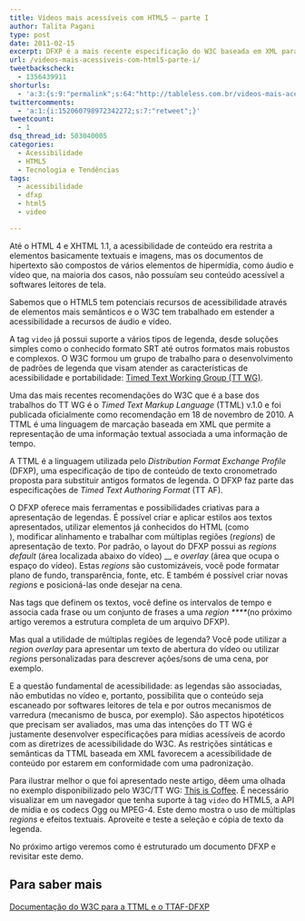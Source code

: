 ```yaml
---
title: Vídeos mais acessíveis com HTML5 – parte I
author: Talita Pagani
type: post
date: 2011-02-15
excerpt: DFXP é a mais recente especificação do W3C baseada em XML para trabalhar com legendas em vídeos do HTML5.
url: /videos-mais-acessiveis-com-html5-parte-i/
tweetbackscheck:
  - 1356439911
shorturls:
  - 'a:3:{s:9:"permalink";s:64:"http://tableless.com.br/videos-mais-acessiveis-com-html5-parte-i";s:7:"tinyurl";s:26:"http://tinyurl.com/3qjxavk";s:4:"isgd";s:19:"http://is.gd/eqXnZc";}'
twittercomments:
  - 'a:1:{i:152060798972342272;s:7:"retweet";}'
tweetcount:
  - 1
dsq_thread_id: 503040005
categories:
  - Acessibilidade
  - HTML5
  - Tecnologia e Tendências
tags:
  - acessibilidade
  - dfxp
  - html5
  - video

---
```

Até o HTML 4 e XHTML 1.1, a acessibilidade de conteúdo era restrita a elementos basicamente textuais e imagens, mas os documentos de hipertexto são compostos de vários elementos de hipermídia, como áudio e vídeo que, na maioria dos casos, não possuíam seu conteúdo acessível a softwares leitores de tela.

Sabemos que o HTML5 tem potenciais recursos de acessibilidade através de elementos mais semânticos e o W3C tem trabalhado em estender a acessibilidade a recursos de áudio e vídeo.

A tag `video` já possui suporte a vários tipos de legenda, desde soluções simples como o conhecido formato SRT até outros formatos mais robustos e complexos. O W3C formou um grupo de trabalho para o desenvolvimento de padrões de legenda que visam atender as características de acessibilidade e portabilidade: <a title="Timed Text Working Group" href="http://www.w3.org/AudioVideo/TT/" target="_blank">Timed Text Working Group (TT WG)</a>.

Uma das mais recentes recomendações do W3C que é a base dos trabalhos do TT WG é o _Timed Text Markup Language_ (TTML) v.1.0 e foi publicada oficialmente como recomendação em 18 de novembro de 2010. A TTML é uma linguagem de marcação baseada em XML que permite a representação de uma informação textual associada a uma informação de tempo.

A TTML é a linguagem utilizada pelo _Distribution Format Exchange Profile_ (DFXP), uma especificação de tipo de conteúdo de texto cronometrado proposta para substituir antigos formatos de legenda. O DFXP faz parte das especificações de _Timed Text Authoring Format_ (TT AF).

O DFXP oferece mais ferramentas e possibilidades criativas para a apresentação de legendas. É possível criar e aplicar estilos aos textos apresentados, utilizar elementos já conhecidos do HTML (como <br />), modificar alinhamento e trabalhar com múltiplas regiões (_regions_) de apresentação de texto. Por padrão, o layout do DFXP possui as _regions default_ (área localizada abaixo do vídeo) __ e _overlay_ (área que ocupa o espaço do vídeo). Estas _regions_ são customizáveis, você pode formatar plano de fundo, transparência, fonte, etc. E também é possível criar novas _regions_ e posicioná-las onde desejar na cena.

Nas tags que definem os textos, você define os intervalos de tempo e associa cada frase ou um conjunto de frases a uma _region ****_(no próximo artigo veremos a estrutura completa de um arquivo DFXP).

Mas qual a utilidade de múltiplas regiões de legenda? Você pode utilizar a _region_ _overlay_ para apresentar um texto de abertura do vídeo ou utilizar _regions_ personalizadas para descrever ações/sons de uma cena, por exemplo.

E a questão fundamental de acessibilidade: as legendas são associadas, não embutidas no vídeo e, portanto, possibilita que o conteúdo seja escaneado por softwares leitores de tela e por outros mecanismos de varredura (mecanismo de busca, por exemplo). São aspectos hipotéticos que precisam ser avaliados, mas uma das intenções do TT WG é justamente desenvolver especificações para mídias acessíveis de acordo com as diretrizes de acessibilidade do W3C. As restrições sintáticas e semânticas da TTML baseada em XML favorecem a acessibilidade de conteúdo por estarem em conformidade com uma padronização.

Para ilustrar melhor o que foi apresentado neste artigo, dêem uma olhada no exemplo disponibilizado pelo W3C/TT WG: <a title="Demo - This is Coffee" href="http://www.w3.org/2009/02/ThisIsCoffee.html" target="_blank">This is Coffee</a>. É necessário visualizar em um navegador que tenha suporte à tag `video` do HTML5, a API de mídia e os codecs Ogg ou MPEG-4. Este demo mostra o uso de múltiplas _regions_ e efeitos textuais. Aproveite e teste a seleção e cópia de texto da legenda.

No próximo artigo veremos como é estruturado um documento DFXP e revisitar este demo.

## Para saber mais

<a title="Timed Text Authoring Format - Distributed Format Exchange Profile" href="http://www.w3.org/TR/ttaf1-dfxp/" target="_blank">Documentação do W3C para a TTML e o TTAF-DFXP</a>